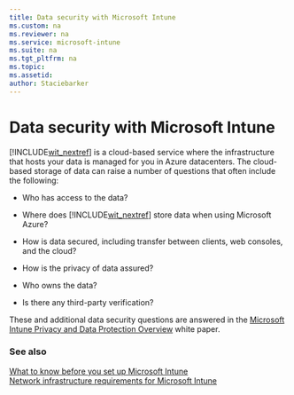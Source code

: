 ```yaml
---
title: Data security with Microsoft Intune
ms.custom: na
ms.reviewer: na
ms.service: microsoft-intune
ms.suite: na
ms.tgt_pltfrm: na
ms.topic: 
ms.assetid: 
author: Staciebarker
---
```

# Data security with Microsoft Intune

[!INCLUDE[wit_nextref](/includes/wit_nextref_md.md)] is a cloud-based service where the infrastructure that hosts your data is managed for you in Azure datacenters. The cloud-based storage of data can raise a number of questions that often include the following:

-   Who has access to the data?

-   Where does [!INCLUDE[wit_nextref](/includes/wit_nextref_md.md)] store data when using Microsoft Azure?

-   How is data secured, including transfer between clients, web consoles, and the cloud?

-   How is the privacy of data assured?

-   Who owns the data?

-   Is there any third-party verification?

These and additional data security questions are answered in the [Microsoft Intune Privacy and Data Protection Overview](http://go.microsoft.com/fwlink/?LinkId=528219) white paper.

### See also
[What to know before you set up Microsoft Intune](what-to-know-before-setting-up-microsoft-intune.md)</br>
[Network infrastructure requirements for Microsoft Intune](network-infrastructure-requirements-for-microsoft-intune.md)